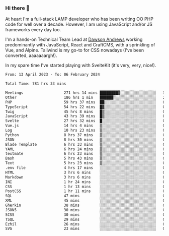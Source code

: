 ### Hi there 👋

<!--
**JamesNock/JamesNock** is a ✨ _special_ ✨ repository because its `README.md` (this file) appears on your GitHub profile.

Here are some ideas to get you started:

- 🔭 I’m currently working on ...
- 🌱 I’m currently learning ...
- 👯 I’m looking to collaborate on ...
- 🤔 I’m looking for help with ...
- 💬 Ask me about ...
- 📫 How to reach me: ...
- 😄 Pronouns: ...
- ⚡ Fun fact: ...
-->
At heart I'm a full-stack LAMP developer who has been writing OO PHP code for well over a decade. However, I am using JavaScript and/or JS frameworks every day too.

I'm a hands-on Technical Team Lead at [Dawson Andrews](https://www.dawsonandrews.com/) working predominantly with JavaScript, React and CraftCMS, with a sprinkling of Vue, and Alpine. Tailwind is my go-to for CSS nowadays (I've been converted, aaaaaaargh!).

In my spare time I've started playing with SvelteKit (it's very, very, nice!).

<!--START_SECTION:waka-->

```txt
From: 13 April 2023 - To: 06 February 2024

Total Time: 781 hrs 33 mins

Meetings                  271 hrs 14 mins ████████▓░░░░░░░░░░░░░░░░   34.72 %
Other                     186 hrs 1 min   ██████░░░░░░░░░░░░░░░░░░░   23.81 %
PHP                       59 hrs 37 mins  ██░░░░░░░░░░░░░░░░░░░░░░░   07.63 %
TypeScript                54 hrs 22 mins  █▓░░░░░░░░░░░░░░░░░░░░░░░   06.96 %
Twig                      45 hrs 8 mins   █▒░░░░░░░░░░░░░░░░░░░░░░░   05.78 %
JavaScript                43 hrs 39 mins  █▒░░░░░░░░░░░░░░░░░░░░░░░   05.59 %
Svelte                    27 hrs 32 mins  █░░░░░░░░░░░░░░░░░░░░░░░░   03.53 %
Vue.js                    14 hrs 4 mins   ▒░░░░░░░░░░░░░░░░░░░░░░░░   01.80 %
Log                       10 hrs 23 mins  ▒░░░░░░░░░░░░░░░░░░░░░░░░   01.33 %
Python                    8 hrs 37 mins   ▒░░░░░░░░░░░░░░░░░░░░░░░░   01.10 %
JSON                      8 hrs 30 mins   ▒░░░░░░░░░░░░░░░░░░░░░░░░   01.09 %
Blade Template            6 hrs 33 mins   ▒░░░░░░░░░░░░░░░░░░░░░░░░   00.84 %
YAML                      6 hrs 24 mins   ▒░░░░░░░░░░░░░░░░░░░░░░░░   00.82 %
textmate                  6 hrs 23 mins   ▒░░░░░░░░░░░░░░░░░░░░░░░░   00.82 %
Bash                      5 hrs 43 mins   ▒░░░░░░░░░░░░░░░░░░░░░░░░   00.73 %
Text                      5 hrs 23 mins   ▒░░░░░░░░░░░░░░░░░░░░░░░░   00.69 %
.env file                 4 hrs 17 mins   ░░░░░░░░░░░░░░░░░░░░░░░░░   00.55 %
HTML                      3 hrs 6 mins    ░░░░░░░░░░░░░░░░░░░░░░░░░   00.40 %
Markdown                  3 hrs 6 mins    ░░░░░░░░░░░░░░░░░░░░░░░░░   00.40 %
INI                       1 hr 24 mins    ░░░░░░░░░░░░░░░░░░░░░░░░░   00.18 %
CSS                       1 hr 13 mins    ░░░░░░░░░░░░░░░░░░░░░░░░░   00.16 %
PostCSS                   1 hr 11 mins    ░░░░░░░░░░░░░░░░░░░░░░░░░   00.15 %
SQL                       47 mins         ░░░░░░░░░░░░░░░░░░░░░░░░░   00.10 %
XML                       45 mins         ░░░░░░░░░░░░░░░░░░░░░░░░░   00.10 %
Gherkin                   38 mins         ░░░░░░░░░░░░░░░░░░░░░░░░░   00.08 %
JSON5                     30 mins         ░░░░░░░░░░░░░░░░░░░░░░░░░   00.06 %
SCSS                      30 mins         ░░░░░░░░░░░░░░░░░░░░░░░░░   00.06 %
TSQL                      29 mins         ░░░░░░░░░░░░░░░░░░░░░░░░░   00.06 %
Ezhil                     26 mins         ░░░░░░░░░░░░░░░░░░░░░░░░░   00.06 %
SVG                       23 mins         ░░░░░░░░░░░░░░░░░░░░░░░░░   00.05 %
```

<!--END_SECTION:waka-->

